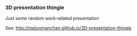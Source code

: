 ### 3D presentation thingie

Just some random work-related presentation

See: http://melonmanchan.github.io/3D-presentation-thingie